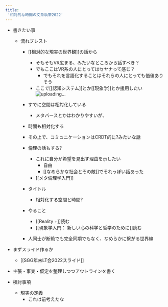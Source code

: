 ```yaml
---
title:
 '相対的な時間の文章執筆2022'
---
```

- 書きたい事
	 - 流れブレスト
		- [[相対的な現実の世界観]]の話から
			- そもそもVR広まる、みたいなところから話すべき？
			- でもここはVR系の人にとってはセヤナって感じ？
				- でもそれを言語化することはそれらの人にとっても価値ありそう
			- ここで[[認知システム]]とか[[現象学]]とか援用したい![uploading...](5q4.0505)

		- すでに空間は相対化している
			- メタバースとかはわかりやすいが、
		- 時間も相対化する
		- その上で、コミュニケーションはCRDT的に?みたいな話
		- 倫理の話もする?
			- これに自分が希望を見出す理由を示したい
				- 自由
				- [[なめらかな社会とその敵]]でそれっぽい話あった
			- [[メタ倫理学入門]]
		- タイトル
			- 相対化する空間と時間?
		- やること
			- [[Reality +]]読む
			- [[現象学入門： 新しい心の科学と哲学のために]]読む
		- 人同士が断絶でも完全同期でもなく、なめらかに繋がる世界線
- まずスライド作るか
	- [[SGG年末LT会2022スライド]]
- 主張・事実・仮定を整理しつつアウトラインを書く



- 検討事項
	- 現実の定義
		- これは前考えたな